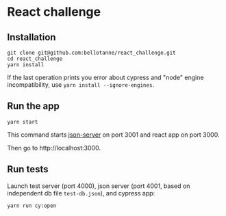 # React challenge

## Installation

```shell script
git clone git@github.com:bellotanne/react_challenge.git
cd react_challenge
yarn install
```

If the last operation prints you error about cypress and "node" engine incompatibility, use `yarn install --ignore-engines`.


## Run the app

```
yarn start
```

This command starts [json-server](https://github.com/typicode/json-server) on port 3001 and react app on port 3000.

Then go to http://localhost:3000.

## Run tests


Launch test server (port 4000), json server (port 4001, based on independent db file `test-db.json`), and cypress app:
```
yarn run cy:open
```
